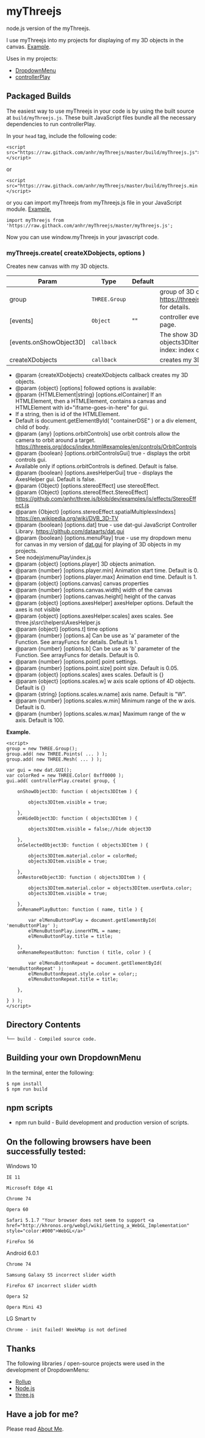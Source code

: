 # myThreejs

node.js version of the myThreejs.

I use myThreejs into my projects for displaying of my 3D objects in the canvas.
[Example](https://raw.githack.com/anhr/myThreejs/master/Examples/html/).

Uses in my projects:
 * [DropdownMenu](https://github.com/anhr/DropdownMenu)
 * [controllerPlay](https://github.com/anhr/controllerPlay)

## Packaged Builds
The easiest way to use myThreejs in your code is by using the built source at `build/myThreejs.js`. These built JavaScript files bundle all the necessary dependencies to run controllerPlay.

In your `head` tag, include the following code:
```
<script src="https://raw.githack.com/anhr/myThreejs/master/build/myThreejs.js"></script>
```
or
```
<script src="https://raw.githack.com/anhr/myThreejs/master/build/myThreejs.min.js"></script>
```
or you can import myThreejs from myThreejs.js file in your JavaScript module. [Example.](https://raw.githack.com/anhr/myThreejs/master/Examples/html/)
```
import myThreejs from 'https://raw.githack.com/anhr/myThreejs/master/myThreejs.js';
```

Now you can use window.myThreejs in your javascript code.

### myThreejs.create( createXDobjects, options )

Creates new canvas with my 3D objects.

| Param | Type | Default | Description |
| --- | --- | --- | --- |
| group | <code>THREE.Group</code> |  | group of 3D objects for playing. See https://threejs.org/docs/index.html#api/en/objects/Group for details. |
| [events] | <code>Object</code> | "" | controller events. Default no events is sent to your web page. |
| [events.onShowObject3D] | <code>callback</code> |  | The show 3D object event. callback function ( objects3DItem, index ) objects3DItem: showed mesh, index: index of showed mesh.|
| createXDobjects | <code>callback</code> |  | creates my 3D objects |
 * @param {createXDobjects} createXDobjects callback creates my 3D objects.
 * @param {object} [options] followed options is available:
 * @param {HTMLElement|string} [options.elContainer] If an HTMLElement, then a HTMLElement, contains a canvas and HTMLElement with id="iframe-goes-in-here" for gui.
 * If a string, then is id of the HTMLElement.
 * Default is document.getElementById( "containerDSE" ) or a div element, child of body.
 * @param {any} [options.orbitControls] use orbit controls allow the camera to orbit around a target. https://threejs.org/docs/index.html#examples/en/controls/OrbitControls
 * @param {boolean} [options.orbitControlsGui] true - displays the orbit controls gui.
 * Available only if options.orbitControls is defined. Default is false.
 * @param {boolean} [options.axesHelperGui] true - displays the AxesHelper gui. Default is false.
 * @param {Object} [options.stereoEffect] use stereoEffect.
 * @param {Object} [options.stereoEffect.StereoEffect] https://github.com/anhr/three.js/blob/dev/examples/js/effects/StereoEffect.js
 * @param {Object} [options.stereoEffect.spatialMultiplexsIndexs] https://en.wikipedia.org/wiki/DVB_3D-TV
 * @param {boolean} [options.dat] true - use dat-gui JavaScript Controller Library. https://github.com/dataarts/dat.gui
 * @param {boolean} [options.menuPlay] true - use my dropdown menu for canvas in my version of [dat.gui](https://github.com/anhr/dat.gui) for playing of 3D objects in my projects.
 * See nodejs\menuPlay\index.js
 * @param {object} [options.player] 3D objects animation.
 * @param {number} [options.player.min] Animation start time. Default is 0.
 * @param {number} [options.player.max] Animation end time. Default is 1.
 * @param {object} [options.canvas] canvas properties
 * @param {number} [options.canvas.width] width of the canvas
 * @param {number} [options.canvas.height] height of the canvas
 * @param {object} [options.axesHelper] axesHelper options. Default the axes is not visible
 * @param {object} [options.axesHelper.scales] axes scales. See three.js\src\helpers\AxesHelper.js
 * @param {object} [options.t] time options
 * @param {number} [options.a] Can be use as 'a' parameter of the Function. See arrayFuncs for details. Default is 1.
 * @param {number} [options.b] Can be use as 'b' parameter of the Function. See arrayFuncs for details. Default is 0.
 * @param {number} [options.point] point settings.
 * @param {number} [options.point.size] point size. Default is 0.05.
 * @param {object} [options.scales] axes scales. Default is {}
 * @param {object} [options.scales.w] w axis scale options of 4D objects. Default is {}
 * @param {string} [options.scales.w.name] axis name. Default is "W".
 * @param {number} [options.scales.w.min] Minimum range of the w axis. Default is 0.
 * @param {number} [options.scales.w.max] Maximum range of the w axis. Default is 100.

**Example.**  
```
<script>
group = new THREE.Group();
group.add( new THREE.Points( ... ) );
group.add( new THREE.Mesh( ... ) );

var gui = new dat.GUI();
var colorRed = new THREE.Color( 0xff0000 );
gui.add( controllerPlay.create( group, {

	onShowObject3D: function ( objects3DItem ) {

		objects3DItem.visible = true;

	},
	onHideObject3D: function ( objects3DItem ) {

		objects3DItem.visible = false;//hide object3D

	},
	onSelectedObject3D: function ( objects3DItem ) {

		objects3DItem.material.color = colorRed;
		objects3DItem.visible = true;

	},
	onRestoreObject3D: function ( objects3DItem ) {

		objects3DItem.material.color = objects3DItem.userData.color;
		objects3DItem.visible = true;

	},
	onRenamePlayButton: function ( name, title ) {

		var elMenuButtonPlay = document.getElementById( 'menuButtonPlay' );
		elMenuButtonPlay.innerHTML = name;
		elMenuButtonPlay.title = title;

	},
	onRenameRepeatButton: function ( title, color ) {

		var elMenuButtonRepeat = document.getElementById( 'menuButtonRepeat' );
		elMenuButtonRepeat.style.color = color;;
		elMenuButtonRepeat.title = title;

	},

} ) );
</script>
```

## Directory Contents

```
└── build - Compiled source code.
```

## Building your own DropdownMenu

In the terminal, enter the following:

```
$ npm install
$ npm run build
```

## npm scripts

- npm run build - Build development and production version of scripts.


## On the following browsers have been successfully tested:

Windows 10

	IE 11

	Microsoft Edge 41

	Chrome 74

	Opera 60

	Safari 5.1.7 "Your browser does not seem to support <a href="http://khronos.org/webgl/wiki/Getting_a_WebGL_Implementation" style="color:#000">WebGL</a>"

	FireFox 56

Android 6.0.1

	Chrome 74 

	Samsung Galaxy S5 incorrect slider width

	FireFox 67 incorrect slider width

	Opera 52

	Opera Mini 43

LG Smart tv

	Chrome - init failed! WeekMap is not defined


## Thanks
The following libraries / open-source projects were used in the development of DropdownMenu:
 * [Rollup](https://rollupjs.org)
 * [Node.js](http://nodejs.org/)
 * [three.js](https://threejs.org/)

 ## Have a job for me?
Please read [About Me](https://anhr.github.io/AboutMe/).
